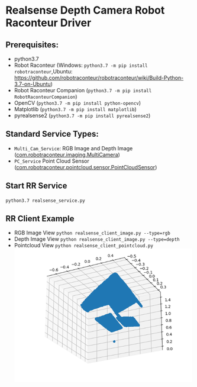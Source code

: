 # Realsense Depth Camera Robot Raconteur Driver

## Prerequisites:
* python3.7
* Robot Raconteur (Windows: `python3.7 -m pip install robotraconteur`,Ubuntu: https://github.com/robotraconteur/robotraconteur/wiki/Build-Python-3.7-on-Ubuntu)
* Robot Raconteur Companion (`python3.7 -m pip install RobotRaconteurCompanion`)
* OpenCV (`python3.7 -m pip install python-opencv`)
* Matplotlib (`python3.7 -m pip install matplotlib`)
* pyrealsense2 (`python3.7 -m pip install pyrealsense2`)

## Standard Service Types:
* `Multi_Cam_Service`:
RGB Image and Depth Image
([com.robotraconteur.imaging.MultiCamera](https://github.com/robotraconteur/robotraconteur_standard_robdef/blob/942d4f094eb5f686ce86188547a6b470192e045b/group1/com.robotraconteur.imaging.robdef#L90))
* `PC_Service`
Point Cloud Sensor
([com.robotraconteur.pointcloud.sensor.PointCloudSensor](https://github.com/robotraconteur/robotraconteur_standard_robdef/blob/master/group1/com.robotraconteur.pointcloud.sensor.robdef#L47))
## Start RR Service
`python3.7 realsense_service.py`


## RR Client Example
* RGB Image View
`python realsense_client_image.py --type=rgb`
* Depth Image View
`python realsense_client_image.py --type=depth`
* Pointcloud View
`python realsense_client_pointcloud.py`
![Pointcloud_view](pointcloud_view.png)
